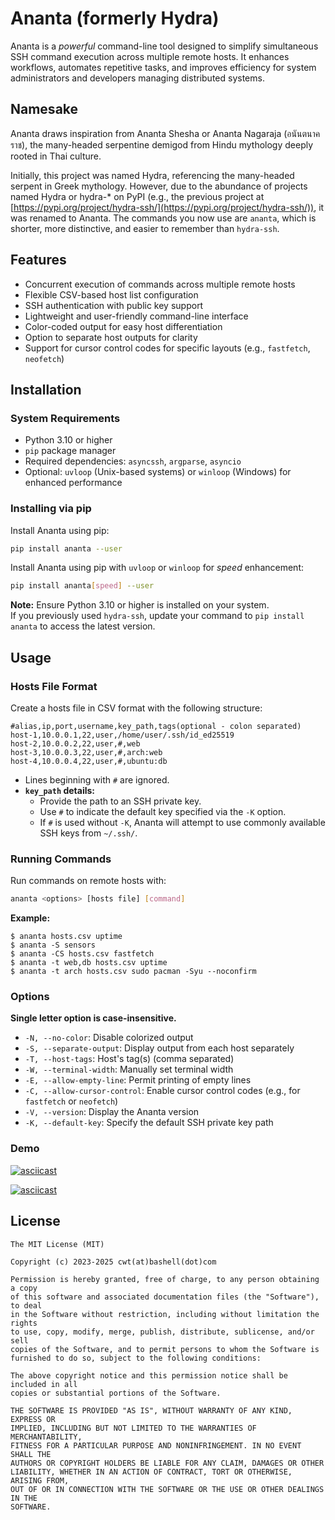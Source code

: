 # Ananta (formerly Hydra)

Ananta is a *powerful* command-line tool designed to simplify simultaneous SSH command execution across multiple remote hosts. It enhances workflows, automates repetitive tasks, and improves efficiency for system administrators and developers managing distributed systems.

## Namesake

Ananta draws inspiration from Ananta Shesha or Ananta Nagaraja (อนันตนาคราช), the many-headed serpentine demigod from Hindu mythology deeply rooted in Thai culture.

Initially, this project was named Hydra, referencing the many-headed serpent in Greek mythology. However, due to the abundance of projects named Hydra or hydra-* on PyPI (e.g., the previous project at [https://pypi.org/project/hydra-ssh/](https://pypi.org/project/hydra-ssh/)), it was renamed to Ananta. The commands you now use are `ananta`, which is shorter, more distinctive, and easier to remember than `hydra-ssh`.

## Features

- Concurrent execution of commands across multiple remote hosts
- Flexible CSV-based host list configuration
- SSH authentication with public key support
- Lightweight and user-friendly command-line interface
- Color-coded output for easy host differentiation
- Option to separate host outputs for clarity
- Support for cursor control codes for specific layouts (e.g., `fastfetch`, `neofetch`)

## Installation

### System Requirements

- Python 3.10 or higher
- `pip` package manager
- Required dependencies: `asyncssh`, `argparse`, `asyncio`
- Optional: `uvloop` (Unix-based systems) or `winloop` (Windows) for enhanced performance

### Installing via pip

Install Ananta using pip:

```bash
pip install ananta --user
```

Install Ananta using pip with `uvloop` or `winloop` for *speed* enhancement:
```bash
pip install ananta[speed] --user
```

**Note:** Ensure Python 3.10 or higher is installed on your system.  
If you previously used `hydra-ssh`, update your command to `pip install ananta` to access the latest version.

## Usage

### Hosts File Format

Create a hosts file in CSV format with the following structure:

```csv
#alias,ip,port,username,key_path,tags(optional - colon separated)
host-1,10.0.0.1,22,user,/home/user/.ssh/id_ed25519
host-2,10.0.0.2,22,user,#,web
host-3,10.0.0.3,22,user,#,arch:web
host-4,10.0.0.4,22,user,#,ubuntu:db
```

- Lines beginning with `#` are ignored.
- **`key_path` details:**
  - Provide the path to an SSH private key.
  - Use `#` to indicate the default key specified via the `-K` option.
  - If `#` is used without `-K`, Ananta will attempt to use commonly available SSH keys from `~/.ssh/`.

### Running Commands

Run commands on remote hosts with:

```bash
ananta <options> [hosts file] [command]
```

**Example:**

```console
$ ananta hosts.csv uptime
$ ananta -S sensors
$ ananta -CS hosts.csv fastfetch
$ ananta -t web,db hosts.csv uptime
$ ananta -t arch hosts.csv sudo pacman -Syu --noconfirm
```

### Options

**Single letter option is case-insensitive.**

- `-N, --no-color`: Disable colorized output
- `-S, --separate-output`: Display output from each host separately
- `-T, --host-tags`: Host's tag(s) (comma separated)
- `-W, --terminal-width`: Manually set terminal width
- `-E, --allow-empty-line`: Permit printing of empty lines
- `-C, --allow-cursor-control`: Enable cursor control codes (e.g., for `fastfetch` or `neofetch`)
- `-V, --version`: Display the Ananta version
- `-K, --default-key`: Specify the default SSH private key path

### Demo

[![asciicast](https://asciinema.org/a/711115.svg)](https://asciinema.org/a/711115)

[![asciicast](https://asciinema.org/a/711116.svg)](https://asciinema.org/a/711116)

## License

```text
The MIT License (MIT)

Copyright (c) 2023-2025 cwt(at)bashell(dot)com

Permission is hereby granted, free of charge, to any person obtaining a copy
of this software and associated documentation files (the "Software"), to deal
in the Software without restriction, including without limitation the rights
to use, copy, modify, merge, publish, distribute, sublicense, and/or sell
copies of the Software, and to permit persons to whom the Software is
furnished to do so, subject to the following conditions:

The above copyright notice and this permission notice shall be included in all
copies or substantial portions of the Software.

THE SOFTWARE IS PROVIDED "AS IS", WITHOUT WARRANTY OF ANY KIND, EXPRESS OR
IMPLIED, INCLUDING BUT NOT LIMITED TO THE WARRANTIES OF MERCHANTABILITY,
FITNESS FOR A PARTICULAR PURPOSE AND NONINFRINGEMENT. IN NO EVENT SHALL THE
AUTHORS OR COPYRIGHT HOLDERS BE LIABLE FOR ANY CLAIM, DAMAGES OR OTHER
LIABILITY, WHETHER IN AN ACTION OF CONTRACT, TORT OR OTHERWISE, ARISING FROM,
OUT OF OR IN CONNECTION WITH THE SOFTWARE OR THE USE OR OTHER DEALINGS IN THE
SOFTWARE.
```

